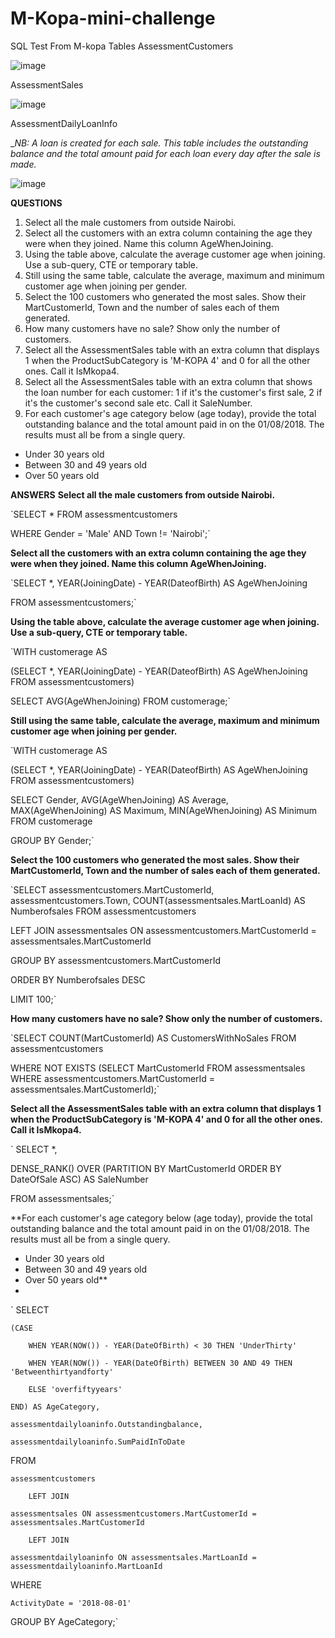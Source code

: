 # M-Kopa-mini-challenge
SQL Test From M-kopa 
Tables 
AssessmentCustomers

![image](https://user-images.githubusercontent.com/10958742/123120438-fa7c8680-d44c-11eb-86d5-c7a9b3d0e67f.png)

AssessmentSales

![image](https://user-images.githubusercontent.com/10958742/123120502-09fbcf80-d44d-11eb-999a-77d7d859fb2f.png)

AssessmentDailyLoanInfo

__NB: A loan is created for each sale. This table includes the outstanding balance and the total amount paid for each loan every day after the sale is made._

![image](https://user-images.githubusercontent.com/10958742/123120523-0f591a00-d44d-11eb-9c6f-6c79cb6e167c.png)

**QUESTIONS**
1. Select all the male customers from outside Nairobi.
2. Select all the customers with an extra column containing the age they were when they joined. Name this column AgeWhenJoining.
3. Using the table above, calculate the average customer age when joining. Use a sub-query, CTE or temporary table.
4. Still using the same table, calculate the average, maximum and minimum customer age when joining per gender.
5. Select the 100 customers who generated the most sales. Show their MartCustomerId, Town and the number of sales each of them generated.
6. How many customers have no sale? Show only the number of customers.
7. Select all the AssessmentSales table with an extra column that displays 1 when the ProductSubCategory is 'M-KOPA 4' and 0 for all the other ones. Call it IsMkopa4.
8. Select all the AssessmentSales table with an extra column that shows the loan number for each customer: 1 if it's the customer's first sale, 2 if it's the customer's second sale etc. Call it SaleNumber.
9. For each customer's age category below (age today), provide the total outstanding balance and the total amount paid in on the 01/08/2018. The results must all be from a single query.
- Under 30 years old
-  Between 30 and 49 years old
- Over 50 years old

**ANSWERS**
**Select all the male customers from outside Nairobi.**

`SELECT * FROM assessmentcustomers

WHERE Gender = 'Male' AND Town != 'Nairobi';`

**Select all the customers with an extra column containing the age they were when they joined. Name this column AgeWhenJoining.**

`SELECT *, YEAR(JoiningDate) - YEAR(DateofBirth) AS AgeWhenJoining

FROM assessmentcustomers;`

**Using the table above, calculate the average customer age when joining. Use a sub-query, CTE or temporary table.**

`WITH customerage AS 

(SELECT *, YEAR(JoiningDate) - YEAR(DateofBirth) AS AgeWhenJoining FROM assessmentcustomers)

SELECT AVG(AgeWhenJoining) FROM customerage;`

**Still using the same table, calculate the average, maximum and minimum customer age when joining per gender.**

`WITH customerage AS 

(SELECT *, YEAR(JoiningDate) - YEAR(DateofBirth) AS AgeWhenJoining FROM assessmentcustomers)

SELECT Gender, AVG(AgeWhenJoining) AS Average, MAX(AgeWhenJoining) AS Maximum, MIN(AgeWhenJoining) AS Minimum FROM customerage

GROUP BY Gender;`

**Select the 100 customers who generated the most sales. Show their MartCustomerId, Town and the number of sales each of them generated.**

`SELECT assessmentcustomers.MartCustomerId, assessmentcustomers.Town, COUNT(assessmentsales.MartLoanId) AS Numberofsales FROM assessmentcustomers

LEFT JOIN assessmentsales ON assessmentcustomers.MartCustomerId = assessmentsales.MartCustomerId

GROUP BY assessmentcustomers.MartCustomerId

ORDER BY Numberofsales DESC 

LIMIT 100;`

**How many customers have no sale? Show only the number of customers.**

`SELECT COUNT(MartCustomerId) AS CustomersWithNoSales FROM assessmentcustomers

WHERE NOT EXISTS (SELECT MartCustomerId FROM assessmentsales WHERE assessmentcustomers.MartCustomerId = assessmentsales.MartCustomerId);`

**Select all the AssessmentSales table with an extra column that displays 1 when the ProductSubCategory is 'M-KOPA 4' and 0 for all the other ones. Call it IsMkopa4.**

` SELECT *, 

 DENSE_RANK() OVER (PARTITION BY MartCustomerId ORDER BY DateOfSale ASC) AS SaleNumber
 
 FROM assessmentsales;`

**For each customer's age category below (age today), provide the total outstanding balance and the total amount paid in on the 01/08/2018. The results must all be from a single query.
- Under 30 years old
-  Between 30 and 49 years old
- Over 50 years old**
- 
` SELECT 

    (CASE
    
        WHEN YEAR(NOW()) - YEAR(DateOfBirth) < 30 THEN 'UnderThirty'
        
        WHEN YEAR(NOW()) - YEAR(DateOfBirth) BETWEEN 30 AND 49 THEN 'Betweenthirtyandforty'
        
        ELSE 'overfiftyyears'
        
    END) AS AgeCategory,
    
    assessmentdailyloaninfo.Outstandingbalance,
    
    assessmentdailyloaninfo.SumPaidInToDate
    
FROM

    assessmentcustomers
    
        LEFT JOIN
        
    assessmentsales ON assessmentcustomers.MartCustomerId = assessmentsales.MartCustomerId
    
        LEFT JOIN
        
    assessmentdailyloaninfo ON assessmentsales.MartLoanId = assessmentdailyloaninfo.MartLoanId
    
WHERE

    ActivityDate = '2018-08-01'
    
GROUP BY AgeCategory;`
